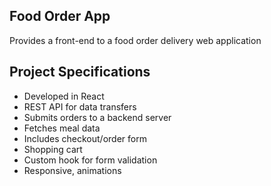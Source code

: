 ## Food Order App

Provides a front-end to a food order delivery web application

## Project Specifications

- Developed in React
- REST API for data transfers
- Submits orders to a backend server
- Fetches meal data
- Includes checkout/order form
- Shopping cart
- Custom hook for form validation
- Responsive, animations
